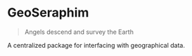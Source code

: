 # GeoSeraphim

> Angels descend and survey the Earth

A centralized package for interfacing with geographical data.
